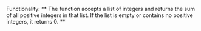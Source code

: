 Functionality: ** The function accepts a list of integers and returns the sum of all positive integers in that list. If the list is empty or contains no positive integers, it returns 0. **